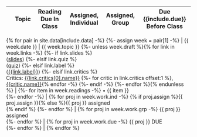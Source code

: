 ||Topic| Reading Due In Class | Assigned, Individual | Assigned, Group | Due {{include.due}} Before Class |
|--|--|--|--|--|--|
{% for pair in site.data[include.data] -%}
  {%- assign week = pair[1] -%}
  | {{ week.date }} | {{ week.topic }}
  {%- unless week.draft %}{% for link in week.links -%}
    {%- if link.slides %} <br>⟨[slides]({{link.slides}})⟩
    {%- elsif link.quiz %} <br>⟨[quiz]({{link.quiz}})⟩
    {%- elsif link.label %} <br>⟨[{{link.label}}]({{link.url}})⟩
    {%- elsif link.critics %} <br>Critics: [{{link.critics[0].name}}]({{link.critics[0].url}})
      {%- for critic in link.critics offset:1 %}, [{{critic.name}}]({{critic.url}}){% endfor -%}
    {%- endif -%}
  {%- endfor %}{% endunless %} | {%- for item in week.readings -%}
    <span class="outdent">• </span>{{ item }}<br>
  {%- endfor -%} | {% for proj in week.work.ind -%}
    {% if proj.assign %}{{ proj.assign }}{% else %}{{ proj }} assigned<br>{% endif %}
  {%- endfor %} | {% for proj in week.work.grp -%}
    {{ proj }} assigned<br>
  {%- endfor %} | {% for proj in week.work.due -%}
    {{ proj }} DUE<br>
  {%- endfor %} |
{% endfor %}
